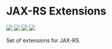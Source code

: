 # JAX-RS Extensions

[![][maven img]][maven]
[![][javadoc img]][javadoc]
[![][release img]][release]
[![][license img]][license]

[maven]:http://search.maven.org/#search|gav|1|g:"com.github.microtweak"%20AND%20a:"jaxrs-ext-parent"
[maven img]:https://maven-badges.herokuapp.com/maven-central/com.github.microtweak/jaxrs-ext-parent/badge.svg

[javadoc]:https://javadoc.io/doc/com.github.microtweak/jaxrs-ext
[javadoc img]:https://javadoc.io/badge/com.github.microtweak/jaxrs-ext.svg

[release]:https://github.com/microtweak/jaxrs-ext/releases
[release img]:https://img.shields.io/github/release/microtweak/jaxrs-ext.svg

[license]:LICENSE
[license img]:https://img.shields.io/badge/License-MIT-yellow.svg

Set of extensions for JAX-RS.